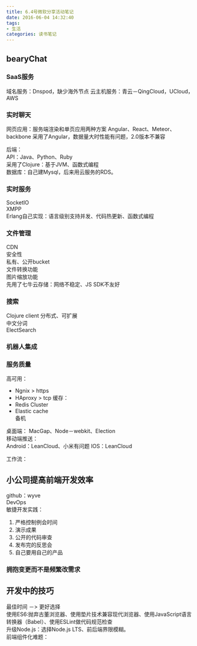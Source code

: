 ```yaml
---
title: 6.4号微软分享活动笔记
date: 2016-06-04 14:32:40
tags: 
- 生活
categories: 读书笔记
---
```

## bearyChat
### SaaS服务
域名服务：Dnspod，缺少海外节点
云主机服务：青云－QingCloud，UCloud，AWS
### 实时聊天  
网页应用：服务端渲染和单页应用两种方案
Angular、React、Meteor、backbone
采用了Angular，数据量大时性能有问题，2.0版本不兼容

后端：  
API：Java、Python、Ruby  
采用了Clojure：基于JVM、函数式编程  
数据库：自己建Mysql，后来用云服务的RDS。  

### 实时服务
SocketIO  
XMPP  
Erlang自己实现：语言级别支持并发、代码热更新、函数式编程
### 文件管理  
CDN  
安全性  
私有、公开bucket  
文件转换功能  
图片缩放功能  
先用了七牛云存储：网络不稳定、JS SDK不友好  
### 搜索
Clojure client
分布式、可扩展  
中文分词  
ElectSearch  
### 机器人集成
### 服务质量
高可用：  
- Ngnix > https
- HAproxy > tcp
缓存：  
- Redis Cluster
- Elastic cache  
备机

桌面端：
MacGap、Node－webkit、Election  
移动端推送：  
Android：LeanCloud、小米有问题
IOS：LeanCloud  

工作流：

## 小公司提高前端开发效率
github：wyve  
DevOps  
敏捷开发实践：
1. 严格控制例会时间
2. 演示成果
3. 公开的代码审查
4. 发布完的反思会
5. 自己要用自己的产品  
### 拥抱变更而不是频繁改需求

## 开发中的技巧
最佳时间 －> 更好选择  
使用ES6:抛弃古董浏览器、使用垫片技术兼容现代浏览器、使用JavaScript语言转换器（Babel）、使用ESLint做代码规范检查  
升级Node.js：选择Node.js LTS、前后端界限模糊。  
前端组件化难题：


